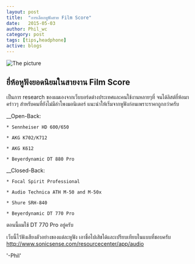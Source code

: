 ```yaml
---
layout: post
title:  "การเลือกหูฟังสาย Film Score"
date:   2015-05-03
author: Phil_wc
category: post
tags: [tips,headphone]
active: blogs
---
```


![The picture]({{site.url}}/public/img/3headphones.jpg)

## ยี่ห้อหูฟังยอดนิยมในสายงาน Film Score

เป็นการ research ของผมเองจากเว็บบอร์ดต่างประเทศและคนใช้งานหลายๆที่ จนได้ลิสต์ยี่ห้อมาคร่าวๆ สำหรับคนที่ยังไม่มีลำโพงมอนิเตอร์ แนะนำให้เริ่มจากหูฟังก่อนเพราะราคาถูกกว่าครับ

__Open-Back: 

    * Sennheiser HD 600/650
    
    * AKG K702/K712
    
    * AKG K612
    
    * Beyerdynamic DT 880 Pro

__Closed-Back: 

    * Focal Spirit Professional
    
    * Audio Technica ATH M-50 and M-50x
    
    * Shure SRH-840
    
    * Beyerdynamic DT 770 Pro

ตอนนี้ผมใช้ DT 770 Pro อยู่ครับ

เว็บนี้ไว้ฟังเสียงตัวอย่างของแต่ละหูฟัง เอาชื่อไปเสิชได้และเปรียบเทียบในแบบที่ชอบครับ <http://www.sonicsense.com/resourcecenter/app/audio>

'-Phil'